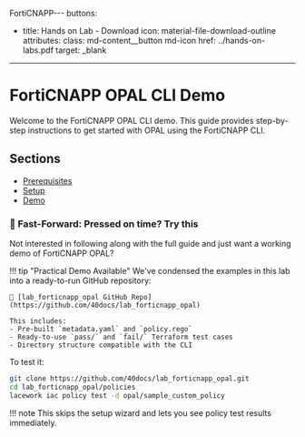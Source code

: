 FortiCNAPP---
buttons:
  - title: Hands on Lab - Download
    icon: material-file-download-outline
    attributes:
      class: md-content__button md-icon
      href: ../hands-on-labs.pdf
      target: _blank
---

# FortiCNAPP OPAL CLI Demo

Welcome to the FortiCNAPP OPAL CLI demo. This guide provides step-by-step instructions to get started with OPAL using the FortiCNAPP CLI.

## Sections

- [Prerequisites](00-prerequisites.md)
- [Setup](01-setup.md)
- [Demo](02-demo.md)

### 🚀 Fast-Forward: Pressed on time? Try this

Not interested in following along with the full guide and just want a working demo of FortiCNAPP OPAL?

!!! tip "Practical Demo Available"
    We've condensed the examples in this lab into a ready-to-run GitHub repository:

    🔗 [lab_forticnapp_opal GitHub Repo](https://github.com/40docs/lab_forticnapp_opal)

    This includes:
    - Pre-built `metadata.yaml` and `policy.rego`
    - Ready-to-use `pass/` and `fail/` Terraform test cases
    - Directory structure compatible with the CLI

To test it:

```bash
git clone https://github.com/40docs/lab_forticnapp_opal.git
cd lab_forticnapp_opal/policies
lacework iac policy test -d opal/sample_custom_policy
```

!!! note
    This skips the setup wizard and lets you see policy test results immediately.
